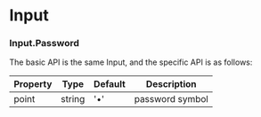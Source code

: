 # Input

<example />

<apis />

### Input.Password

The basic API is the same Input, and the specific API is as follows:

| Property | Type | Default | Description |
| --- | --- | --- | --- |
| point | string | '•' | password symbol |
